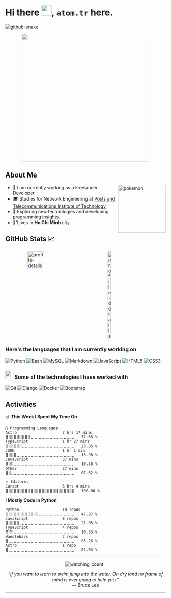 # Hi there <img src="https://media.giphy.com/media/hvRJCLFzcasrR4ia7z/giphy.gif" alt="" width="32px">, `atom.tr` here.
<!-- ### I'm just a man who thinking about kill ** everyday -->

<!-- ![GitHub Snake Light](../output/snake/github-contribution-grid-snake.svg#gh-light-mode-only)
![GitHub Snake dark](../output/snake/github-contribution-grid-snake-dark.svg#gh-dark-mode-only)-->

<picture>
  <source media="(prefers-color-scheme: dark)" srcset="https://cdn.statically.io/gh/atom-tr/atom-tr/output/snake/github-contribution-grid-snake-dark.svg" />
  <source media="(prefers-color-scheme: light)" srcset="https://cdn.statically.io/gh/atom-tr/atom-tr/output/snake/github-contribution-grid-snake.svg" />
  <img alt="github-snake" src="https://cdn.statically.io/gh/atom-tr/atom-tr/output/snake/github-contribution-grid-snake.svg" />
</picture>

<p align="center">
    <img src="https://user-images.githubusercontent.com/74038190/212747107-5b654ba5-31c6-4366-b42b-51b822e9bc52.gif" alt="" width="400">
</p>

## About Me

<img src="https://cdn.statically.io/gh/atom-tr/atom-tr/master/statics/darkrai.webp" alt="pokemon" width="150" align="right">

- 🏢 I am currently working as a Freelancer Developer
- 🎓 Studies for Network Engineering at [Posts and Telecommunications Institute of Technology](https://ptithcm.edu.vn/)
- 🤔 Exploring new technologies and developing programming insights.
- 🏡'Lives in **Ho Chi Minh** city
<!-- - ⚡ **Fun Facts** : 🍕 🏉 🏏 🎥 🚞 -->

## GitHub Stats 📈

<div style="display: flex; align-items: flex-start; justify-content: space-around">
    <picture>
      <source media="(prefers-color-scheme: dark)" srcset="https://cdn.statically.io/gh/atom-tr/atom-tr/output/profile-summary-card-output/github_dark/0-profile-details.svg" />
      <source media="(prefers-color-scheme: light)" srcset="https://cdn.statically.io/gh/atom-tr/atom-tr/output/profile-summary-card-output/github/0-profile-details.svg" />
      <img alt="profile-details"  align="top" src="https://cdn.statically.io/gh/atom-tr/atom-tr/output/profile-summary-card-output/github/0-profile-details.svg" width= "68%"/>
    </picture>
    <picture>
      <source media="(prefers-color-scheme: dark)" srcset="https://github-readme-stats.vercel.app/api/top-langs/?username=atom-tr&layout=compact&theme=dark&border_color=252D33&bg_color=0B0F15&count_private=1" />
      <source media="(prefers-color-scheme: light)" srcset="https://github-readme-stats.vercel.app/api/top-langs/?username=atom-tr&layout=compact&count_private=1" />
      <img align="top" alt="profile-details"  align="top" src="https://github-readme-stats.vercel.app/api/top-langs/?username=atom-tr&layout=compact&count_private=1" width="30%" />
    </picture>
</div>

### Here's the languages that I am currently working on

![Python](https://img.shields.io/badge/Python-3776AB?style=for-the-badge&logo=python&logoColor=white)
![Bash](https://img.shields.io/badge/Bash-4EAA25?style=for-the-badge&logo=gnubash&logoColor=white)
![MySQL](https://img.shields.io/badge/MySQL-4479A1?style=for-the-badge&logo=mysql&logoColor=white)
![Markdown](https://img.shields.io/badge/Markdown-000000?style=for-the-badge&logo=markdown&logoColor=white)
![JavaScript](https://img.shields.io/badge/JavaScript-F7DF1E?style=for-the-badge&logo=javascript&logoColor=black)
![HTML5](https://img.shields.io/badge/HTML5-E34F26?style=for-the-badge&logo=html5&logoColor=white)
![CSS3](https://img.shields.io/badge/CSS3-1572B6?style=for-the-badge&logo=css3&logoColor=white)

### <img src="https://cdn.statically.io/gh/atom-tr/atom-tr/master/statics/Developer.gif" alt="" width="25px"> Some of the technologies I have worked with

![Git](https://img.shields.io/badge/Git-F05032?style=for-the-badge&logo=git&logoColor=white)
![Django](https://img.shields.io/badge/Django-092E20?style=for-the-badge&logo=django&logoColor=white)
![Docker](https://img.shields.io/badge/Docker-2496ED?style=for-the-badge&logo=docker&logoColor=white)
![Bootstrap](https://img.shields.io/badge/Bootstrap-7952B3?style=for-the-badge&logo=Bootstrap&logoColor=white)

## Activities

<!--START_SECTION:activities-->
📊 **This Week I Spent My Time On** 

```text
💬 Programming Languages: 
Astro                    2 hrs 17 mins       ⣿⣿⣿⣿⣿⣿⣿⣿⣿⣀⣀⣀⣀⣀⣀⣀⣀⣀⣀⣀⣀⣀⣀⣀⣀   37.66 % 
TypeScript               1 hr 27 mins        ⣿⣿⣿⣿⣿⣿⣀⣀⣀⣀⣀⣀⣀⣀⣀⣀⣀⣀⣀⣀⣀⣀⣀⣀⣀   23.85 % 
JSON                     1 hr 1 min          ⣿⣿⣿⣿⣀⣀⣀⣀⣀⣀⣀⣀⣀⣀⣀⣀⣀⣀⣀⣀⣀⣀⣀⣀⣀   16.96 % 
JavaScript               37 mins             ⣿⣿⣿⣀⣀⣀⣀⣀⣀⣀⣀⣀⣀⣀⣀⣀⣀⣀⣀⣀⣀⣀⣀⣀⣀   10.36 % 
Other                    27 mins             ⣿⣿⣀⣀⣀⣀⣀⣀⣀⣀⣀⣀⣀⣀⣀⣀⣀⣀⣀⣀⣀⣀⣀⣀⣀   07.62 % 

🔥 Editors: 
Cursor                   6 hrs 4 mins        ⣿⣿⣿⣿⣿⣿⣿⣿⣿⣿⣿⣿⣿⣿⣿⣿⣿⣿⣿⣿⣿⣿⣿⣿⣿   100.00 % 
```

**I Mostly Code in Python** 

```text
Python                   18 repos            ⣿⣿⣿⣿⣿⣿⣿⣿⣿⣿⣿⣿⣀⣀⣀⣀⣀⣀⣀⣀⣀⣀⣀⣀⣀   47.37 % 
JavaScript               8 repos             ⣿⣿⣿⣿⣿⣀⣀⣀⣀⣀⣀⣀⣀⣀⣀⣀⣀⣀⣀⣀⣀⣀⣀⣀⣀   21.05 % 
TypeScript               4 repos             ⣿⣿⣿⣀⣀⣀⣀⣀⣀⣀⣀⣀⣀⣀⣀⣀⣀⣀⣀⣀⣀⣀⣀⣀⣀   10.53 % 
Handlebars               2 repos             ⣿⣀⣀⣀⣀⣀⣀⣀⣀⣀⣀⣀⣀⣀⣀⣀⣀⣀⣀⣀⣀⣀⣀⣀⣀   05.26 % 
Astro                    1 repo              ⣿⣀⣀⣀⣀⣀⣀⣀⣀⣀⣀⣀⣀⣀⣀⣀⣀⣀⣀⣀⣀⣀⣀⣀⣀   02.63 % 
```




<!--END_SECTION:activities-->

---

<p align="center">
  <img src="https://komarev.com/ghpvc/?username=atom-tr&color=brightgreen" alt="watching_count" />
  <a href="https://github.com/atom-tr/"><img src="https://img.shields.io/github/followers/atom-tr?style=flat-square?color=%234CC61E&label=GitHub%20Followers%20" alt=""/></a>
  <a href="https://github.com/atom-tr/"><img src="https://img.shields.io/github/last-commit/atom-tr/atom-tr?style=flat-square?color=red&label=Last%20Updated%20" alt=""/></a>
</p>

<p align="center">
<i>“If you want to learn to swim jump into the water. On dry land no frame of mind is ever going to help you.”</i>
<br>― Bruce Lee
</p>

---

